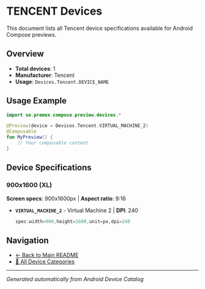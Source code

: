 # TENCENT Devices

This document lists all Tencent device specifications available for Android Compose previews.

## Overview

- **Total devices**: 1
- **Manufacturer**: Tencent
- **Usage**: `Devices.Tencent.DEVICE_NAME`

## Usage Example

```kotlin
import se.premex.compose.preview.devices.*

@Preview(device = Devices.Tencent.VIRTUAL_MACHINE_2)
@Composable
fun MyPreview() {
    // Your composable content
}
```

## Device Specifications

### 900x1600 (XL)

**Screen specs**: 900x1600px | **Aspect ratio**: 9:16

- **`VIRTUAL_MACHINE_2`** - Virtual Machine 2 | **DPI**: 240
  ```kotlin
  spec:width=900,height=1600,unit=px,dpi=240
  ```

## Navigation

- [← Back to Main README](../../README.md)
- [📱 All Device Categories](../README.md)

---
*Generated automatically from Android Device Catalog*
